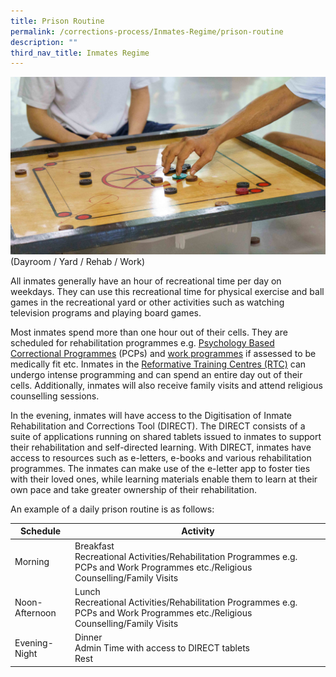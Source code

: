 ```yaml
---
title: Prison Routine
permalink: /corrections-process/Inmates-Regime/prison-routine
description: ""
third_nav_title: Inmates Regime
---
```

![](/images/Prison%20Life/2022-PrisonRegime-DayroomActivities-1.jpg)
(Dayroom / Yard / Rehab / Work)

All inmates generally have an hour of recreational time per day on weekdays. They can use this recreational time for physical exercise and ball games in the recreational yard or other activities such as watching television programs and playing board games.

Most inmates spend more than one hour out of their cells. They are scheduled for rehabilitation programmes e.g. [Psychology Based Correctional Programmes](/corrections-process/programmes/psychology-programmes) (PCPs) and [work programmes](/corrections-process/programmes/work-programme) if assessed to be medically fit etc. Inmates in the [Reformative Training Centres (RTC)](/corrections-process/prison-regime/reformative-training) can undergo intense programming and can spend an entire day out of their cells. Additionally, inmates will also receive family visits and attend religious counselling sessions.

In the evening, inmates will have access to the Digitisation of Inmate Rehabilitation and Corrections Tool (DIRECT). The DIRECT consists of a suite of applications running on shared tablets issued to inmates to support their rehabilitation and self-directed learning. With DIRECT, inmates have access to resources such as e-letters, e-books and various rehabilitation programmes. The inmates can make use of the e-letter app to foster ties with their loved ones, while learning materials enable them to learn at their own pace and take greater ownership of their rehabilitation.	

An example of a daily prison routine is as follows:

|Schedule| Activity | 
| -------- | -------- | 
|Morning |Breakfast<br>Recreational Activities/Rehabilitation Programmes e.g. PCPs and Work Programmes etc./Religious Counselling/Family Visits |
|Noon-Afternoon |Lunch<br>Recreational Activities/Rehabilitation Programmes e.g. PCPs and Work Programmes etc./Religious Counselling/Family Visits|
|Evening-Night|Dinner<br>Admin Time with access to DIRECT tablets<br> Rest|